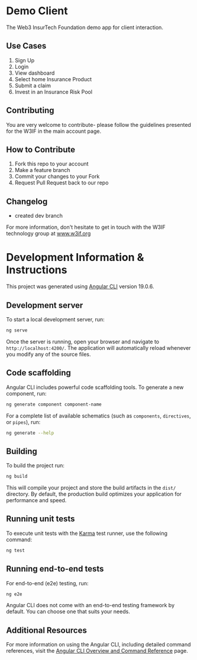 # Demo Client
The Web3 InsurTech Foundation demo app for client interaction.

## Use Cases
1. Sign Up
2. Login
3. View dashboard
4. Select home Insurance Product
5. Submit a claim
6. Invest in an Insurance Risk Pool

## Contributing
You are very welcome to contribute- please follow the guidelines presented for the W3IF in the main account page.

## How to Contribute
1. Fork this repo to your account
2. Make a feature branch
3. Commit your changes to your Fork
4. Request Pull Request back to our repo

## Changelog
- created dev branch

For more information, don't hesitate to get in touch with the W3IF technology group at www.w3if.org

# Development Information & Instructions

This project was generated using [Angular CLI](https://github.com/angular/angular-cli) version 19.0.6.

## Development server

To start a local development server, run:

```bash
ng serve
```

Once the server is running, open your browser and navigate to `http://localhost:4200/`. The application will automatically reload whenever you modify any of the source files.

## Code scaffolding

Angular CLI includes powerful code scaffolding tools. To generate a new component, run:

```bash
ng generate component component-name
```

For a complete list of available schematics (such as `components`, `directives`, or `pipes`), run:

```bash
ng generate --help
```

## Building

To build the project run:

```bash
ng build
```

This will compile your project and store the build artifacts in the `dist/` directory. By default, the production build optimizes your application for performance and speed.

## Running unit tests

To execute unit tests with the [Karma](https://karma-runner.github.io) test runner, use the following command:

```bash
ng test
```

## Running end-to-end tests

For end-to-end (e2e) testing, run:

```bash
ng e2e
```

Angular CLI does not come with an end-to-end testing framework by default. You can choose one that suits your needs.

## Additional Resources

For more information on using the Angular CLI, including detailed command references, visit the [Angular CLI Overview and Command Reference](https://angular.dev/tools/cli) page.
